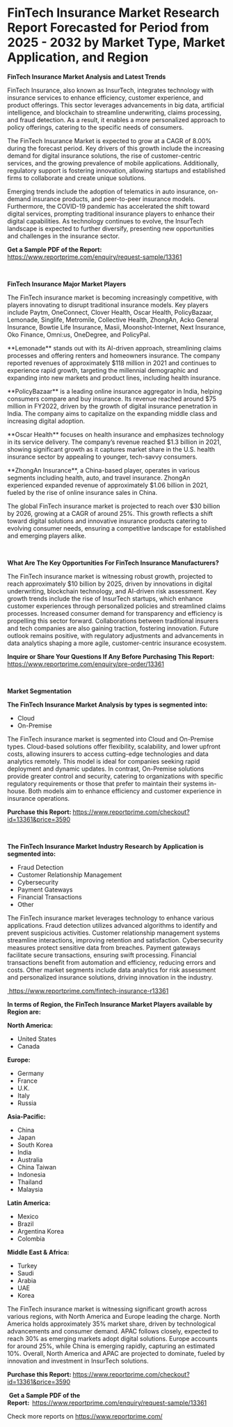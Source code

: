 <p><h1>FinTech Insurance Market Research Report Forecasted for Period from 2025 -  2032 by Market Type, Market Application, and Region</h1></p><p><strong>FinTech Insurance Market Analysis and Latest Trends</strong></p>
<p><p>FinTech Insurance, also known as InsurTech, integrates technology with insurance services to enhance efficiency, customer experience, and product offerings. This sector leverages advancements in big data, artificial intelligence, and blockchain to streamline underwriting, claims processing, and fraud detection. As a result, it enables a more personalized approach to policy offerings, catering to the specific needs of consumers.</p><p>The FinTech Insurance Market is expected to grow at a CAGR of 8.00% during the forecast period. Key drivers of this growth include the increasing demand for digital insurance solutions, the rise of customer-centric services, and the growing prevalence of mobile applications. Additionally, regulatory support is fostering innovation, allowing startups and established firms to collaborate and create unique solutions.</p><p>Emerging trends include the adoption of telematics in auto insurance, on-demand insurance products, and peer-to-peer insurance models. Furthermore, the COVID-19 pandemic has accelerated the shift toward digital services, prompting traditional insurance players to enhance their digital capabilities. As technology continues to evolve, the InsurTech landscape is expected to further diversify, presenting new opportunities and challenges in the insurance sector.</p></p>
<p><strong>Get a Sample PDF of the Report:&nbsp;</strong> <a href="https://www.reportprime.com/enquiry/request-sample/13361?utm_campaign=3000&utm_medium=2&utm_source=Github&utm_content=ia&utm_term=20032025&utm_id=fintech-insurance">https://www.reportprime.com/enquiry/request-sample/13361</a></p>
<p>&nbsp;</p>
<p><strong>FinTech Insurance Major Market Players</strong></p>
<p><p>The FinTech insurance market is becoming increasingly competitive, with players innovating to disrupt traditional insurance models. Key players include Paytm, OneConnect, Clover Health, Oscar Health, PolicyBazaar, Lemonade, Singlife, Metromile, Collective Health, ZhongAn, Acko General Insurance, Bowtie Life Insurance, Masii, Moonshot-Internet, Next Insurance, Oko Finance, Omni:us, OneDegree, and PolicyPal.</p><p>**Lemonade** stands out with its AI-driven approach, streamlining claims processes and offering renters and homeowners insurance. The company reported revenues of approximately $118 million in 2021 and continues to experience rapid growth, targeting the millennial demographic and expanding into new markets and product lines, including health insurance.</p><p>**PolicyBazaar** is a leading online insurance aggregator in India, helping consumers compare and buy insurance. Its revenue reached around $75 million in FY2022, driven by the growth of digital insurance penetration in India. The company aims to capitalize on the expanding middle class and increasing digital adoption.</p><p>**Oscar Health** focuses on health insurance and emphasizes technology in its service delivery. The company’s revenue reached $1.3 billion in 2021, showing significant growth as it captures market share in the U.S. health insurance sector by appealing to younger, tech-savvy consumers.</p><p>**ZhongAn Insurance**, a China-based player, operates in various segments including health, auto, and travel insurance. ZhongAn experienced expanded revenue of approximately $1.06 billion in 2021, fueled by the rise of online insurance sales in China.</p><p>The global FinTech insurance market is projected to reach over $30 billion by 2026, growing at a CAGR of around 25%. This growth reflects a shift toward digital solutions and innovative insurance products catering to evolving consumer needs, ensuring a competitive landscape for established and emerging players alike.</p></p>
<p>&nbsp;</p>
<p><strong>What Are The Key Opportunities For FinTech Insurance Manufacturers?</strong></p>
<p><p>The FinTech insurance market is witnessing robust growth, projected to reach approximately $10 billion by 2025, driven by innovations in digital underwriting, blockchain technology, and AI-driven risk assessment. Key growth trends include the rise of InsurTech startups, which enhance customer experiences through personalized policies and streamlined claims processes. Increased consumer demand for transparency and efficiency is propelling this sector forward. Collaborations between traditional insurers and tech companies are also gaining traction, fostering innovation. Future outlook remains positive, with regulatory adjustments and advancements in data analytics shaping a more agile, customer-centric insurance ecosystem.</p></p>
<p><strong>Inquire or Share Your Questions If Any Before Purchasing This Report:</strong> <a href="https://www.reportprime.com/enquiry/pre-order/13361?utm_campaign=3000&utm_medium=2&utm_source=Github&utm_content=ia&utm_term=20032025&utm_id=fintech-insurance">https://www.reportprime.com/enquiry/pre-order/13361</a></p>
<p>&nbsp;</p>
<p><strong>Market Segmentation</strong></p>
<p><strong>The FinTech Insurance Market Analysis by types is segmented into:</strong></p>
<p><ul><li>Cloud</li><li>On-Premise</li></ul></p>
<p><p>The FinTech insurance market is segmented into Cloud and On-Premise types. Cloud-based solutions offer flexibility, scalability, and lower upfront costs, allowing insurers to access cutting-edge technologies and data analytics remotely. This model is ideal for companies seeking rapid deployment and dynamic updates. In contrast, On-Premise solutions provide greater control and security, catering to organizations with specific regulatory requirements or those that prefer to maintain their systems in-house. Both models aim to enhance efficiency and customer experience in insurance operations.</p></p>
<p><strong>Purchase this Report:&nbsp;</strong><a href="https://www.reportprime.com/checkout?id=13361&price=3590&utm_campaign=3000&utm_medium=2&utm_source=Github&utm_content=ia&utm_term=20032025&utm_id=fintech-insurance">https://www.reportprime.com/checkout?id=13361&price=3590</a></p>
<p>&nbsp;</p>
<p><strong>The FinTech Insurance Market Industry Research by Application is segmented into:</strong></p>
<p><ul><li>Fraud Detection</li><li>Customer Relationship Management</li><li>Cybersecurity</li><li>Payment Gateways</li><li>Financial Transactions</li><li>Other</li></ul></p>
<p><p>The FinTech insurance market leverages technology to enhance various applications. Fraud detection utilizes advanced algorithms to identify and prevent suspicious activities. Customer relationship management systems streamline interactions, improving retention and satisfaction. Cybersecurity measures protect sensitive data from breaches. Payment gateways facilitate secure transactions, ensuring swift processing. Financial transactions benefit from automation and efficiency, reducing errors and costs. Other market segments include data analytics for risk assessment and personalized insurance solutions, driving innovation in the industry.</p></p>
<p><a href="https://www.reportprime.com/fintech-insurance-r13361?utm_campaign=3000&utm_medium=2&utm_source=Github&utm_content=ia&utm_term=20032025&utm_id=fintech-insurance">&nbsp;https://www.reportprime.com/fintech-insurance-r13361</a></p>
<p><strong>In terms of Region, the FinTech Insurance Market Players available by Region are:</strong></p>
<p>
    <p> <strong> North America: </strong>
        <ul>
            <li>United States</li>
            <li>Canada</li>
        </ul>
        </p> 
    <p> <strong> Europe: </strong>
        <ul>
            <li>Germany</li>
            <li>France</li>
            <li>U.K.</li>
            <li>Italy</li>
            <li>Russia</li>
        </ul>
        </p> 
    <p> <strong> Asia-Pacific: </strong>
        <ul>
            <li>China</li>
            <li>Japan</li>
            <li>South Korea</li>
            <li>India</li>
            <li>Australia</li>
            <li>China Taiwan</li>
            <li>Indonesia</li>
            <li>Thailand</li>
            <li>Malaysia</li>
        </ul>
        </p> 
    <p> <strong> Latin America: </strong>
        <ul>
            <li>Mexico</li>
            <li>Brazil</li>
            <li>Argentina Korea</li>
            <li>Colombia</li>
        </ul>
        </p> 
    <p> <strong> Middle East & Africa: </strong>
        <ul>
            <li>Turkey</li>
            <li>Saudi</li>
            <li>Arabia</li>
            <li>UAE</li>
            <li>Korea</li>
        </ul>
    </p>
    </p>
<p><p>The FinTech insurance market is witnessing significant growth across various regions, with North America and Europe leading the charge. North America holds approximately 35% market share, driven by technological advancements and consumer demand. APAC follows closely, expected to reach 30% as emerging markets adopt digital solutions. Europe accounts for around 25%, while China is emerging rapidly, capturing an estimated 10%. Overall, North America and APAC are projected to dominate, fueled by innovation and investment in InsurTech solutions.</p></p>
<p><strong>Purchase this Report: </strong><a href="https://www.reportprime.com/checkout?id=13361&price=3590&utm_campaign=3000&utm_medium=2&utm_source=Github&utm_content=ia&utm_term=20032025&utm_id=fintech-insurance">https://www.reportprime.com/checkout?id=13361&price=3590</a></p>
<p>&nbsp;<strong>Get a Sample PDF of the Report:&nbsp;&nbsp;</strong><a href="https://www.reportprime.com/enquiry/request-sample/13361?utm_campaign=3000&utm_medium=2&utm_source=Github&utm_content=ia&utm_term=20032025&utm_id=fintech-insurance">https://www.reportprime.com/enquiry/request-sample/13361</a></p>
<p><strong></strong></p>
<p>Check more reports on <a href="https://www.reportprime.com/?utm_campaign=3000&utm_medium=2&utm_source=Github&utm_content=ia&utm_term=20032025&utm_id=fintech-insurance">https://www.reportprime.com/</a></p>